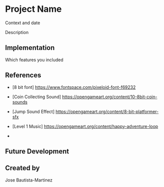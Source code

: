 # Project Name

Context and date

Description

## Implementation
Which features you included

## References
- [8 bit font] https://www.fontspace.com/pixeloid-font-f69232

- [Coin Collecting Sound] https://opengameart.org/content/10-8bit-coin-sounds

- [Jump Sound Effect] https://opengameart.org/content/8-bit-platformer-sfx

- [Level 1 Music] https://opengameart.org/content/happy-adventure-loop

-


## Future Development

## Created by
Jose Bautista-Martinez
